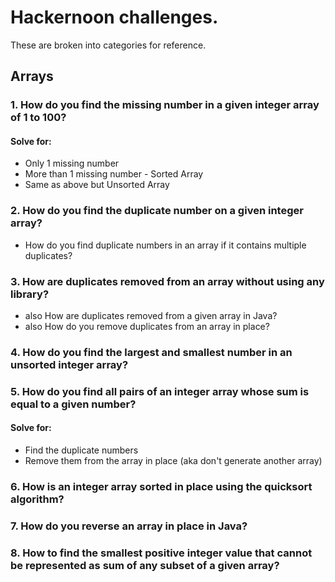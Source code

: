 # Hackernoon challenges.

These are broken into categories for reference.

## Arrays

### 1. How do you find the missing number in a given integer array of 1 to 100?

#### Solve for:

 * Only 1 missing number
 * More than 1 missing number - Sorted Array
 * Same as above but Unsorted Array  


### 2. How do you find the duplicate number on a given integer array?

 * How do you find duplicate numbers in an array if it contains multiple duplicates?

### 3. How are duplicates removed from an array without using any library?

 * also How are duplicates removed from a given array in Java?
 * also How do you remove duplicates from an array in place?

### 4. How do you find the largest and smallest number in an unsorted integer array?

### 5. How do you find all pairs of an integer array whose sum is equal to a given number?

#### Solve for:

 * Find the duplicate numbers
 * Remove them from the array in place (aka don't generate another array)


### 6. How is an integer array sorted in place using the quicksort algorithm? 

### 7. How do you reverse an array in place in Java?

### 8.  How to find the smallest positive integer value that cannot be represented as sum of any subset of a given array?